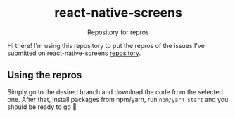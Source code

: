 <center>
<h1>react-native-screens</h1>
<p>Repository for repros</p>
</center>

Hi there! I'm using this repository to put the repros of the issues I've submitted on react-native-screens [repository](https://github.com/software-mansion/react-native-screens).

## Using the repros
Simply go to the desired branch and download the code from the selected one.
After that, install packages from npm/yarn, run `npm/yarn start` and you should be ready to go 🎉